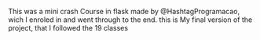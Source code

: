 This was a mini crash Course in flask made by @HashtagProgramacao, wich I enroled in and went through to the end. this is My final version of the project, that I followed the 19 classes

